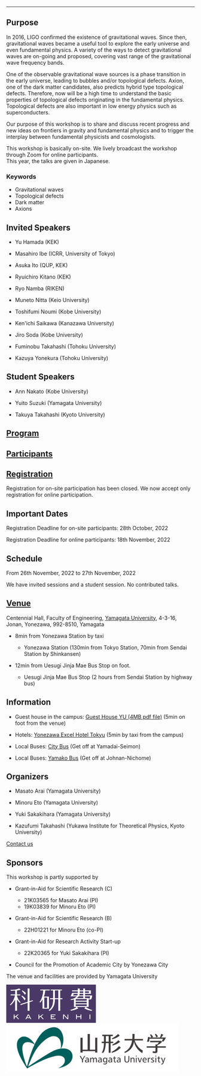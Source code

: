 ---

## Purpose

In 2016, LIGO confirmed the existence of gravitational waves. Since then, gravitational waves became a useful tool to explore the early universe and even fundamental physics. A variety of the ways to detect gravitational waves are on-going and proposed, covering vast range of the gravitational wave frequency bands.

One of the observable gravitational wave sources is a phase transition in the early universe, leading to bubbles and/or topological defects. Axion, one of the dark matter candidates, also predicts hybrid type topological defects. Therefore, now will be a high time to understand the basic properties of topological defects originating in the fundamental physics. Topological defects are also important in low energy physics such as superconducters. 

Our purpose of this workshop is to share and discuss recent progress and new ideas on frontiers in gravity and fundamental physics and
to trigger the interplay between fundamental physicists and cosmologists.

This workshop is basically on-site. We lively broadcast the workshop through Zoom for online participants.  
This year, the talks are given in Japanese.

### Keywords

- Gravitational waves
- Topological defects
- Dark matter
- Axions




## Invited Speakers

- Yu Hamada (KEK)

- Masahiro Ibe (ICRR, University of Tokyo)

- Asuka Ito (QUP, KEK)

- Ryuichiro Kitano (KEK)

- Ryo Namba (RIKEN)

- Muneto Nitta (Keio University)

- Toshifumi Noumi (Kobe University)

- Ken'ichi Saikawa (Kanazawa University)

- Jiro Soda (Kobe University)

- Fuminobu Takahashi (Tohoku University)

- Kazuya Yonekura (Tohoku University)

## Student Speakers

- Ann Nakato (Kobe University)

- Yuito Suzuki (Yamagata University)

- Takuya Takahashi (Kyoto University)

## [Program](program)

## [Participants](participants)

## [Registration](https://docs.google.com/forms/d/e/1FAIpQLScQ7cZczh49vsoBibnotlcjHMDr4zpHkij-wIlkZcfzcFgOag/viewform?usp=sf_link)

Registration for on-site participation has been closed. We now accept only registration for online participation.

## Important Dates

Registration Deadline for on-site participants: 28th October, 2022

Registration Deadline for online participants: 18th November, 2022

## Schedule

From 26th November, 2022 to 27th November, 2022

We have invited sessions and a student session. No contributed talks.

## [Venue](https://goo.gl/maps/SRyD9WjDTtY7XSceA)

Centennial Hall,
Faculty of Engineering,
[Yamagata University](https://www.yamagata-u.ac.jp/en/), 
4-3-16, Jonan, Yonezawa, 992-8510, Yamagata

- 8min from Yonezawa Station by taxi
   - Yonezawa Station (130min from Tokyo Station, 70min from Sendai Station by Shinkansen)

- 12min from Uesugi Jinja Mae Bus Stop on foot. 
    - Uesugi Jinja Mae Bus Stop (2 hours from Sendai Station by highway bus)

## Information

- Guest house in the campus: [Guest House YU (4MB pdf file)](guest_house_YU.pdf) (5min on foot from the venue) 

- Hotels: [Yonezawa Excel Hotel Tokyu](https://www.tokyuhotels.co.jp/yonezawa-e/index.html) (5min by taxi from the campus)

- Local Buses: [City Bus](https://www.city.yonezawa.yamagata.jp/2792.html) (Get off at Yamadai-Seimon)

- Local Buses: [Yamako Bus](http://www.yamakobus.co.jp/rosenbus/jikoku/frame/shirabu.html) (Get off at Johnan-Nichome)

## Organizers

- Masato Arai (Yamagata University)

- Minoru Eto (Yamagata University)

- Yuki Sakakihara (Yamagata University)

- Kazufumi Takahashi (Yukawa Institute for Theoretical Physics, Kyoto University)


[Contact us](https://docs.google.com/forms/d/e/1FAIpQLSe-WvHLB6pjCyKTq3vbE7N5C_1kKwo4OvinEA9pueLrgdbBWg/viewform?usp=sf_link)


## Sponsors

This workshop is partly supported by 

- Grant-in-Aid for Scientific Research (C)
    - 21K03565 for Masato Arai (PI)
    - 19K03839 for Minoru Eto (PI)

- Grant-in-Aid for Scientific Research (B) 
    - 22H01221 for Minoru Eto (co-PI)

- Grant-in-Aid for Research Activity Start-up
    - 22K20365 for Yuki Sakakihara (PI)

- Council for the Promotion of Academic City by Yonezawa City

The venue and facilities are provided by Yamagata University


<img src="KAKENHIlogo_L.jpg" width="240"> <img src="YU-logomark01.png" width="460">





